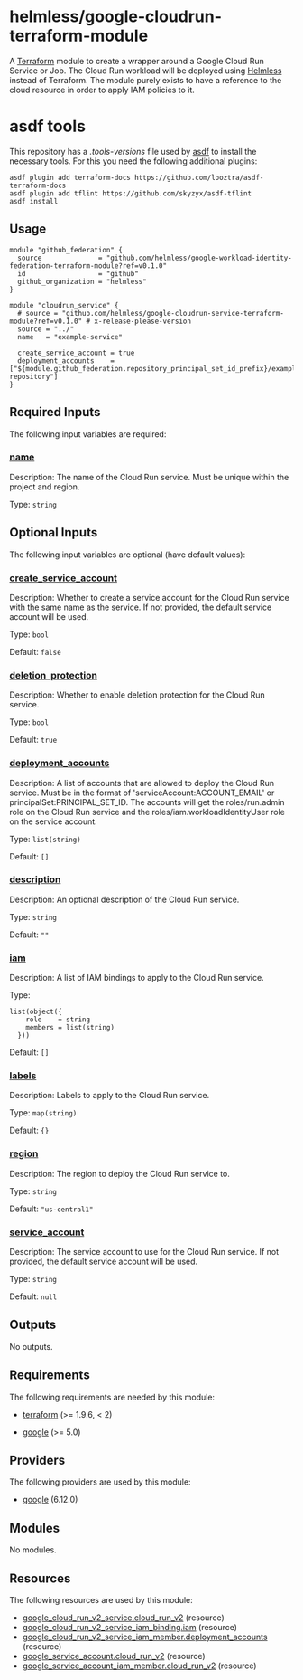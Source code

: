 # helmless/google-cloudrun-terraform-module

A [Terraform][terraform] module to create a wrapper around a Google Cloud Run Service or Job. The Cloud Run workload will be deployed using [Helmless](https://helmless.io) instead of Terraform. The module purely exists to have a reference to the cloud resource in order to apply IAM policies to it.

[goolge-cloud]: https://cloud.google.com
[terraform]: https://www.terraform.io

# asdf tools

This repository has a _.tools-versions_ file used by [asdf](https://asdf-vm.com/) to install the necessary tools. For this you need the following additional plugins:

```
asdf plugin add terraform-docs https://github.com/looztra/asdf-terraform-docs
asdf plugin add tflint https://github.com/skyzyx/asdf-tflint
asdf install
```

<!-- BEGIN_TF_DOCS -->


## Usage

```hcl
module "github_federation" {
  source              = "github.com/helmless/google-workload-identity-federation-terraform-module?ref=v0.1.0"
  id                  = "github"
  github_organization = "helmless"
}

module "cloudrun_service" {
  # source = "github.com/helmless/google-cloudrun-service-terraform-module?ref=v0.1.0" # x-release-please-version
  source = "../"
  name   = "example-service"

  create_service_account = true
  deployment_accounts    = ["${module.github_federation.repository_principal_set_id_prefix}/example-repository"]
}
```

## Required Inputs

The following input variables are required:

### <a name="input_name"></a> [name](#input\_name)

Description: The name of the Cloud Run service. Must be unique within the project and region.

Type: `string`

## Optional Inputs

The following input variables are optional (have default values):

### <a name="input_create_service_account"></a> [create\_service\_account](#input\_create\_service\_account)

Description: Whether to create a service account for the Cloud Run service with the same name as the service. If not provided, the default service account will be used.

Type: `bool`

Default: `false`

### <a name="input_deletion_protection"></a> [deletion\_protection](#input\_deletion\_protection)

Description: Whether to enable deletion protection for the Cloud Run service.

Type: `bool`

Default: `true`

### <a name="input_deployment_accounts"></a> [deployment\_accounts](#input\_deployment\_accounts)

Description: A list of accounts that are allowed to deploy the Cloud Run service. Must be in the format of 'serviceAccount:ACCOUNT\_EMAIL' or principalSet:PRINCIPAL\_SET\_ID. The accounts will get the roles/run.admin role on the Cloud Run service and the roles/iam.workloadIdentityUser role on the service account.

Type: `list(string)`

Default: `[]`

### <a name="input_description"></a> [description](#input\_description)

Description: An optional description of the Cloud Run service.

Type: `string`

Default: `""`

### <a name="input_iam"></a> [iam](#input\_iam)

Description: A list of IAM bindings to apply to the Cloud Run service.

Type:

```hcl
list(object({
    role    = string
    members = list(string)
  }))
```

Default: `[]`

### <a name="input_labels"></a> [labels](#input\_labels)

Description: Labels to apply to the Cloud Run service.

Type: `map(string)`

Default: `{}`

### <a name="input_region"></a> [region](#input\_region)

Description: The region to deploy the Cloud Run service to.

Type: `string`

Default: `"us-central1"`

### <a name="input_service_account"></a> [service\_account](#input\_service\_account)

Description: The service account to use for the Cloud Run service. If not provided, the default service account will be used.

Type: `string`

Default: `null`

## Outputs

No outputs.

## Requirements

The following requirements are needed by this module:

- <a name="requirement_terraform"></a> [terraform](#requirement\_terraform) (>= 1.9.6, < 2)

- <a name="requirement_google"></a> [google](#requirement\_google) (>= 5.0)

## Providers

The following providers are used by this module:

- <a name="provider_google"></a> [google](#provider\_google) (6.12.0)

## Modules

No modules.

## Resources

The following resources are used by this module:

- [google_cloud_run_v2_service.cloud_run_v2](https://registry.terraform.io/providers/hashicorp/google/latest/docs/resources/cloud_run_v2_service) (resource)
- [google_cloud_run_v2_service_iam_binding.iam](https://registry.terraform.io/providers/hashicorp/google/latest/docs/resources/cloud_run_v2_service_iam_binding) (resource)
- [google_cloud_run_v2_service_iam_member.deployment_accounts](https://registry.terraform.io/providers/hashicorp/google/latest/docs/resources/cloud_run_v2_service_iam_member) (resource)
- [google_service_account.cloud_run_v2](https://registry.terraform.io/providers/hashicorp/google/latest/docs/resources/service_account) (resource)
- [google_service_account_iam_member.cloud_run_v2](https://registry.terraform.io/providers/hashicorp/google/latest/docs/resources/service_account_iam_member) (resource)
<!-- END_TF_DOCS -->
